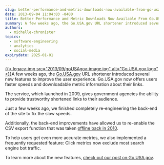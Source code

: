 ```yaml
---
slug: better-performance-and-metric-downloads-now-available-from-go-usa-gov
date: 2013-09-04 11:04:03 -0400
title: Better Performance and Metric Downloads Now Available From Go.USA.gov
summary: A few weeks ago, the Go.USA.gov URL shortener introduced several new features to improve the user experience. Go.USA.gov now offers users faster speeds and downloadable metric information about their links. The service, which launched in 2009, gives government agencies the ability to provide trustworthy shortened links to their audience. Just
authors:
  - michelle-chronister
topics:
  - software-engineering
  - analytics
  - social-media
expirydate: 2025-01-01
---
```


[{{< legacy-img src="2013/09/goUSAgov-image.jpg" alt="Go.USA.gov logo" >}}](https://s3.amazonaws.com/digitalgov/_legacy-img/2013/09/goUSAgov-image.jpg)A few weeks ago, the [Go.USA.gov](https://go.usa.gov/) URL shortener introduced several new features to improve the user experience. Go.USA.gov now offers users faster speeds and downloadable metric information about their links.

The service, which launched in 2009, gives government agencies the ability to provide trustworthy shortened links to their audience.

Just a few weeks ago, we finished completely re-engineering the back-end of the site to fix the slow speeds.

Additionally, the back-end improvements have allowed us to re-enable the CSV export function that was taken [offline back in 2010](http://go.usa.gov/node/10?utm_medium=email&utm_source=govdelivery).

To help users get even more accurate metrics, we also implemented a frequently requested feature: Click metrics now exclude most search engine bot traffic.

To learn more about the new features, [check out our post on Go.USA.gov](http://go.usa.gov/node/71).